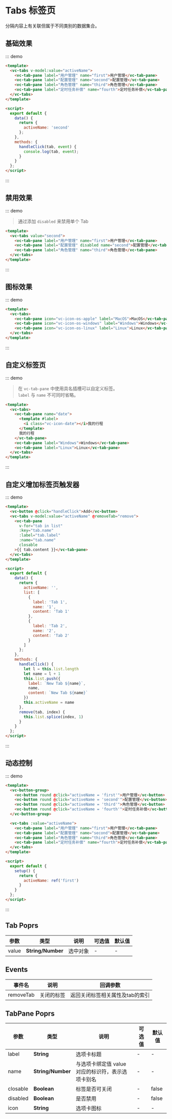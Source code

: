 # Tabs 标签页
分隔内容上有关联但属于不同类别的数据集合。

## 基础效果

::: demo 
```html
<template>
  <vc-tabs v-model:value="activeName">
    <vc-tab-pane label="用户管理" name="first">用户管理</vc-tab-pane>
    <vc-tab-pane label="配置管理" name="second">配置管理</vc-tab-pane>
    <vc-tab-pane label="角色管理" name="third">角色管理</vc-tab-pane>
    <vc-tab-pane label="定时任务补偿" name="fourth">定时任务补偿</vc-tab-pane>
  </vc-tabs>
</template>

<script>
  export default {
    data() {
      return {
        activeName: 'second'
      };
    },
    methods: {
      handleClick(tab, event) {
        console.log(tab, event);
      }
    }
  };
</script>
```
:::

## 禁用效果

::: demo 

> 通过添加 `disabled`  来禁用单个 Tab

```html
<template>
  <vc-tabs value="second">
    <vc-tab-pane label="用户管理" name="first">用户管理</vc-tab-pane>
    <vc-tab-pane label="配置管理" disabled name="second">配置管理</vc-tab-pane>
    <vc-tab-pane label="角色管理" name="third">角色管理</vc-tab-pane>
  </vc-tabs>
</template>
```
:::

## 图标效果

::: demo 
```html
<template>
  <vc-tabs>
    <vc-tab-pane icon="vc-icon-os-apple" label="MacOS">MacOS</vc-tab-pane>
    <vc-tab-pane icon="vc-icon-os-windows" label="Windows">Windows</vc-tab-pane>
    <vc-tab-pane icon="vc-icon-os-linux" label="Linux">Linux</vc-tab-pane>
  </vc-tabs>
</template>
```
:::

## 自定义标签页

::: demo 

> 在 `vc-tab-pane` 中使用具名插槽可以自定义标签。  
> `label` 与 `name` 不可同时省略。

```html
<template>
  <vc-tabs>
    <vc-tab-pane name="date">
      <template #label>
        <i class="vc-icon-date"></i>我的行程
      </template>
      我的行程
    </vc-tab-pane>
    <vc-tab-pane label="Windows">Windows</vc-tab-pane>
    <vc-tab-pane label="Linux">Linux</vc-tab-pane>
  </vc-tabs>
</template>
```
:::

## 自定义增加标签页触发器

::: demo 
```html
<template>
  <vc-button @click="handleClick">Add</vc-button>
  <vc-tabs v-model:value="activeName" @removeTab="remove">
    <vc-tab-pane 
      v-for="tab in list"
      :key="tab.name"
      :label="tab.label" 
      :name="tab.name"
      closable
    >{{ tab.content }}</vc-tab-pane>
  </vc-tabs>
</template>

<script>
  export default {
    data() {
      return {
        activeName: '',
        list: [
          {
            label: 'Tab 1',
            name: '1',
            content: 'Tab 1'
          },
          {
            label: 'Tab 2',
            name: '2',
            content: 'Tab 2'
          }
        ]
      };
    },
    methods: {
      handleClick() {
        let l = this.list.length
        let name = l + 1
        this.list.push({
          label: `New Tab ${name}`,
          name,
          content: `New Tab ${name}`
        })
        this.activeName = name
      },
      remove(tab, index) {
        this.list.splice(index, 1)
      }
    }
  };
</script>
```
:::



## 动态控制

::: demo 
```html
<template>
  <vc-button-group>
    <vc-button round @click="activeName = 'first'">用户管理</vc-button>
    <vc-button round @click="activeName = 'second'">配置管理</vc-button>
    <vc-button round @click="activeName = 'third'">角色管理</vc-button>
    <vc-button round @click="activeName = 'fourth'">定时任务补偿</vc-button>
  </vc-button-group>

  <vc-tabs :value="activeName">
    <vc-tab-pane label="用户管理" name="first">用户管理</vc-tab-pane>
    <vc-tab-pane label="配置管理" name="second">配置管理</vc-tab-pane>
    <vc-tab-pane label="角色管理" name="third">角色管理</vc-tab-pane>
    <vc-tab-pane label="定时任务补偿" name="fourth">定时任务补偿</vc-tab-pane>
  </vc-tabs>
</template>

<script>
  export default {
    setup() {
      return {
        activeName: ref('first')
      }
    }
  };
</script>
```
:::


## Tab Poprs

| 参数 | 类型 | 说明 | 可选值 | 默认值 |
|---|---|---|---|---|
| value | **String/Number** | 选中对象 | - | - |

## Events

| 事件名 | 说明 | 回调参数 |
| --- | --- | --- |
| removeTab | 关闭的标签 | 返回关闭标签相关属性及tab的索引 |

## TabPane Poprs

| 参数 | 类型 | 说明 | 可选值 | 默认值 |
|---|---|---|---|---|
| label | **String** | 选项卡标题 | - | - |
| name | **String/Number** | 与选项卡绑定值 value 对应的标识符，表示选项卡别名 | - | - |
| closable | **Boolean** | 标签是否可关闭 | - | false |
| disabled | **Boolean** | 是否禁用 | - | false |
| icon | **String** | 选项卡图标 | - | - |
